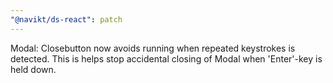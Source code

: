 ```yaml
---
"@navikt/ds-react": patch
---
```


Modal: Closebutton now avoids running when repeated keystrokes is detected. This is helps stop accidental closing of Modal when 'Enter'-key is held down.
